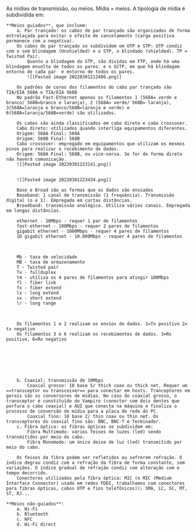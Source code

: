 As mídias de transmissão, ou meios. Mídia = meios. 
A tipologia de mídia é subdividida em:

	**Meios guiados**, que incluem: 
		a. Par trançado: os cabos de par trançado são organizados de forma entrelaçada para evitar o efeito de cancelamento (carga positiva permanece com a negativa). 
		Os cabos de par trançado se subdividem em UTP e STP: UTP condiz com o sem blindagem (Unshielded) e o STP, o blindado (shielded). TP = Twisted Pair. 	
			Quanto a blindagem do STP, são dividos em FTP, onde há uma blindagem envolta de todos os pares. e o SCTP, em que há blindagem entorno de cada par  e entorno de todos os pares. 
			![[Pasted image 20220301212406.png]]
			
		Os padrões de cores dos filamentos do cabo par trançado são TIA/EIA 568A e TIA/EIA 568B 
		No padrão Fast-Ethernet apenas os filamentos 1 (568A= verde e branco/ 568B=branco e laranja), 2 (568A= verde/ 568B= laranja), 3(568A=laranja e branco/568B=laranja e verde) e 6(568A=laranja/568B=verde) são utilizados. 
		
		Os cabos são ainda classificados em cabo direto e cabo crossover. 
		Cabo direto: utilizados quando interliga equipamentos diferentes. 
		Origem: 568A Final: 568A
		Origem: 568B Final: 568B
		Cabo crossover: empregado em equipamentos que utilizam os mesmos pinos para realizar o recebimento de dados. 
		Origem: 568A Final: 568B, ou vice-versa. Se for de forma direta não haverá comunicação. 
		![[Pasted image 20220301223141.png]]
		
		
		![[Pasted image 20220301223434.png]]
		
		Base e Broad são as formas que os dados são enviados 
		Baseband: 1 canal de transmissão (1 frequência). Transmissão digital (o e 1). Empregada em curtas distâncias. 
		Broadband: transmissão analógica. Utiliza vários canais. Empregada em longas distâncias. 
		
		ethernet - 10Mbps - requer 1 par de filamentos
		fast-ethernet - 100Mbps - requer 2 pares de filamentos 
		gigabit ethernet - 1000Mbps - requer 4 pares de filamentos 
		10 gigabit ethernet - 10.000Mbps - requer 4 pares de filamentos 
		
		
		
		Mb - taxa de velocidade 
		MB - taxa de armazenamento
		T - Twisted pair
		Tx - fullduplex
		t4 - utiliza os 4 pares de filamentos para atingir 100Mbps
		fl - fiber link 
		fx - fiber extend 
		lx - long extend 
		sx - short extend 
		lr - long range 
		
		
		
		Os filamentos 1 e 2 realizam os envios de dados. 1=Tx positivo 2= tx negativo
		Os filamentos 3 e 6 realizam os recebimentos de dados. 3=Rx positivo, 6=Rx negativo

		
		
		
		
		
		
		b. Coaxial: transmissão de 10Mbps
			Coaxial grosso: 10 base 5/ thick coax ou thick net. Requer um ==transceptor ou transceiver== para conectar em hosts. Tranceptores em gerais são os conversores de mídias. No caso do coaxial grosso, o transceptor é constituído do Vampiro (conector com dois dentes que perfura o cabo coaxial) e AUI que conecta na máquina e finaliza o processo de conversão de mídia para a placa de rede do PC. 
			Coaxial fino: 10 base 2/ thin coax ou thin net. Os transceptores do coaxial fino são: BNC, BNC-T e Terminador. 
		c. Fibra óptica: as fibras ópticas se subdividem em:
			Fibra Multimodo: vários feixes de luzes (led) sendo transmitidos por meio do cabo. 
			Fibra Monomodo: um único deixe de luz (led) transmitido por meio do cabo. 
			
		Os feixes da fibra podem ser refletidos ou sofrerem refração. O índice degrau condiz com a refração da fibra de forma constante, sem variações. O índice gradual de refração condiz com alteração com o tempo decorrido. 
		Conectores utilizados pela fibra óptica: MIC (o MIC (Medium Interface Connector) usado em redes FDDI, trabalhamos com conectores para fibras ópticas, cabos UTP e fios telefônicos)); SMA, LC, SC, MT, ST, RJ...
	
	**Meios não-guiados**:
	 	a. Wi-Fi
		b. Bluetooth 
		c. NFC
		d. Wi-Fi direct
